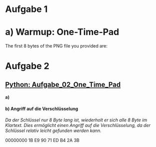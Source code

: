 
# Aufgabe 1

# a) Warmup: One-Time-Pad

The first 8 bytes of the PNG file you provided are:


# Aufgabe 2
## [Python: Aufgabe_02_One_Time_Pad]("Kryptographie_WiSe_23_24_Lukic/blob/main/Uebung_3/scripts/Uebung_03_Aufgabe_02_One_Time_Pad.py")

#### a)

#### b) **Angriff auf die Verschlüsselung**

*Da der Schlüssel nur 8 Byte lang ist, wiederholt er sich alle 8 Byte im Klartext. Dies ermöglicht einen Angriff auf die Verschlüsselung, da der Schlüssel relativ leicht gefunden werden kann.*

00000000  1B E9 90 71 ED B4 2A 3B
